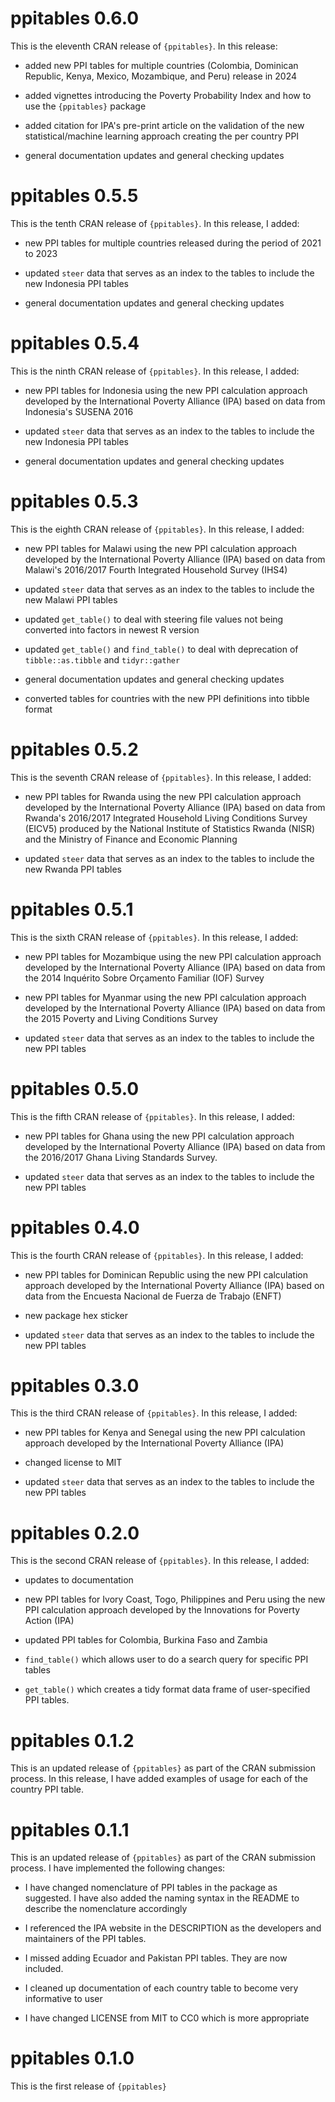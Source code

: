# ppitables 0.6.0

This is the eleventh CRAN release of `{ppitables}`. In this release:

* added new PPI tables for multiple countries (Colombia, Dominican Republic, Kenya, Mexico, Mozambique, and Peru) release in 2024

* added vignettes introducing the Poverty Probability Index and how to use the `{ppitables}` package

* added citation for IPA's pre-print article on the validation of the new statistical/machine learning approach creating the per country PPI

* general documentation updates and general checking updates

# ppitables 0.5.5

This is the tenth CRAN release of `{ppitables}`. In this release, I added:

* new PPI tables for multiple countries released during the period of 2021 to
2023

* updated `steer` data that serves as an index to the tables to include the new
Indonesia PPI tables

* general documentation updates and general checking updates

# ppitables 0.5.4

This is the ninth CRAN release of `{ppitables}`. In this release, I added:

* new PPI tables for Indonesia using the new PPI calculation approach developed
by the International Poverty Alliance (IPA) based on data from Indonesia's
SUSENA 2016

* updated `steer` data that serves as an index to the tables to include the new
Indonesia PPI tables

* general documentation updates and general checking updates

# ppitables 0.5.3

This is the eighth CRAN release of `{ppitables}`. In this release, I added:

* new PPI tables for Malawi using the new PPI calculation approach developed
by the International Poverty Alliance (IPA) based on data from Malawi's 2016/2017
Fourth Integrated Household Survey (IHS4)

* updated `steer` data that serves as an index to the tables to include the new
Malawi PPI tables

* updated `get_table()` to deal with steering file values not being converted
into factors in newest R version

* updated `get_table()` and `find_table()` to deal with deprecation of
`tibble::as.tibble` and `tidyr::gather`

* general documentation updates and general checking updates

* converted tables for countries with the new PPI definitions into tibble format

# ppitables 0.5.2

This is the seventh CRAN release of `{ppitables}`. In this release, I added:

* new PPI tables for Rwanda using the new PPI calculation approach developed
by the International Poverty Alliance (IPA) based on data from Rwanda's 2016/2017
Integrated Household Living Conditions Survey (EICV5) produced by the National
Institute of Statistics Rwanda (NISR) and the Ministry of Finance and Economic
Planning

* updated `steer` data that serves as an index to the tables to include the new
Rwanda PPI tables

# ppitables 0.5.1

This is the sixth CRAN release of `{ppitables}`. In this release, I added:

* new PPI tables for Mozambique using the new PPI calculation approach developed
by the International Poverty Alliance (IPA) based on data from the 2014
Inquérito Sobre Orçamento Familiar (IOF) Survey

* new PPI tables for Myanmar using the new PPI calculation 
approach developed by the International Poverty Alliance (IPA) based on data 
from the 2015 Poverty and Living Conditions Survey

* updated `steer` data that serves as an index to the tables to include the new
PPI tables

# ppitables 0.5.0

This is the fifth CRAN release of `{ppitables}`. In this release, I added:

* new PPI tables for Ghana using the new PPI calculation approach developed by 
the International Poverty Alliance (IPA) based on data from the 2016/2017 Ghana
Living Standards Survey.

* updated `steer` data that serves as an index to the tables to include the new
PPI tables

# ppitables 0.4.0

This is the fourth CRAN release of `{ppitables}`. In this release, I added:

* new PPI tables for Dominican Republic using the new PPI calculation approach
developed by the International Poverty Alliance (IPA) based on data from the
Encuesta Nacional de Fuerza de Trabajo (ENFT)

* new package hex sticker

* updated `steer` data that serves as an index to the tables to include the new
PPI tables

# ppitables 0.3.0

This is the third CRAN release of `{ppitables}`. In this release, I added:

* new PPI tables for Kenya and Senegal using the new PPI calculation approach 
developed by the International Poverty Alliance (IPA)

* changed license to MIT

* updated `steer` data that serves as an index to the tables to include the new
PPI tables


# ppitables 0.2.0

This is the second CRAN release of `{ppitables}`. In this release, I added:

* updates to documentation

* new PPI tables for Ivory Coast, Togo, Philippines and Peru using the new
PPI calculation approach developed by the Innovations for Poverty Action (IPA)

* updated PPI tables for Colombia, Burkina Faso and Zambia

* `find_table()` which allows user to do a search query for specific PPI
tables

* `get_table()` which creates a tidy format data frame of user-specified
PPI tables.


# ppitables 0.1.2
This is an updated release of `{ppitables}` as part of the CRAN submission process. In this release, I have added examples of usage for each of the country PPI table.

# ppitables 0.1.1
This is an updated release of `{ppitables}` as part of the CRAN submission process. I have implemented the following changes:

* I have changed nomenclature of PPI tables in the package as suggested. I have also added the naming syntax in the README to describe the nomenclature
accordingly

* I referenced the IPA website in the DESCRIPTION as the developers and maintainers of the PPI tables.

* I missed adding Ecuador and Pakistan PPI tables. They are now included.

* I cleaned up documentation of each country table to become very informative to user

* I have changed LICENSE from MIT to CC0 which is more appropriate

# ppitables 0.1.0
This is the first release of `{ppitables}`

